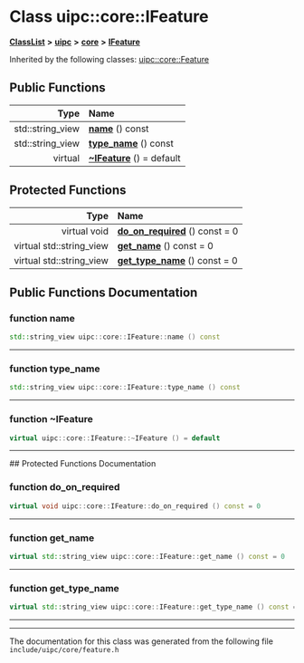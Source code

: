 

# Class uipc::core::IFeature



[**ClassList**](annotated.md) **>** [**uipc**](namespaceuipc.md) **>** [**core**](namespaceuipc_1_1core.md) **>** [**IFeature**](classuipc_1_1core_1_1_i_feature.md)










Inherited by the following classes: [uipc::core::Feature](classuipc_1_1core_1_1_feature.md)
































## Public Functions

| Type | Name |
| ---: | :--- |
|  std::string\_view | [**name**](#function-name) () const<br> |
|  std::string\_view | [**type\_name**](#function-type_name) () const<br> |
| virtual  | [**~IFeature**](#function-ifeature) () = default<br> |
























## Protected Functions

| Type | Name |
| ---: | :--- |
| virtual void | [**do\_on\_required**](#function-do_on_required) () const = 0<br> |
| virtual std::string\_view | [**get\_name**](#function-get_name) () const = 0<br> |
| virtual std::string\_view | [**get\_type\_name**](#function-get_type_name) () const = 0<br> |




## Public Functions Documentation




### function name 

```C++
std::string_view uipc::core::IFeature::name () const
```




<hr>



### function type\_name 

```C++
std::string_view uipc::core::IFeature::type_name () const
```




<hr>



### function ~IFeature 

```C++
virtual uipc::core::IFeature::~IFeature () = default
```




<hr>
## Protected Functions Documentation




### function do\_on\_required 

```C++
virtual void uipc::core::IFeature::do_on_required () const = 0
```




<hr>



### function get\_name 

```C++
virtual std::string_view uipc::core::IFeature::get_name () const = 0
```




<hr>



### function get\_type\_name 

```C++
virtual std::string_view uipc::core::IFeature::get_type_name () const = 0
```




<hr>

------------------------------
The documentation for this class was generated from the following file `include/uipc/core/feature.h`

